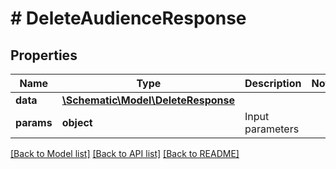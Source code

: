 # # DeleteAudienceResponse

## Properties

Name | Type | Description | Notes
------------ | ------------- | ------------- | -------------
**data** | [**\Schematic\Model\DeleteResponse**](DeleteResponse.md) |  |
**params** | **object** | Input parameters |

[[Back to Model list]](../../README.md#models) [[Back to API list]](../../README.md#endpoints) [[Back to README]](../../README.md)
